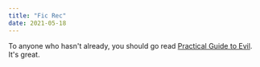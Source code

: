 ```yaml
---
title: "Fic Rec"
date: 2021-05-18
---
```

To anyone who hasn't already, you should go read <a href="https://practicalguidetoevil.wordpress.com/"> Practical Guide to Evil</a>. It's great.
